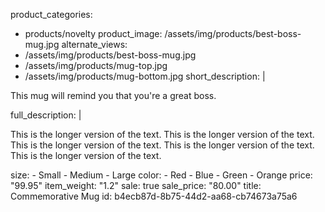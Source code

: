 product_categories:
  - products/novelty
product_image: /assets/img/products/best-boss-mug.jpg
alternate_views:
  - /assets/img/products/best-boss-mug.jpg
  - /assets/img/products/mug-top.jpg
  - /assets/img/products/mug-bottom.jpg
short_description: |
  <p>This mug will remind you that you're a great boss.
  </p>
full_description: |
  <p>This is the longer version of the text. This is the longer version of the text. This is the longer version of the text.<span class="redactor-invisible-space"> This is the longer version of the text.<span class="redactor-invisible-space"> This is the longer version of the text.<span class="redactor-invisible-space"></span></span></span>
  </p>
size:
  - Small
  - Medium
  - Large
color:
  - Red
  - Blue
  - Green
  - Orange
price: "99.95"
item_weight: "1.2"
sale: true
sale_price: "80.00"
title: Commemorative Mug
id: b4ecb87d-8b75-44d2-aa68-cb74673a75a6

